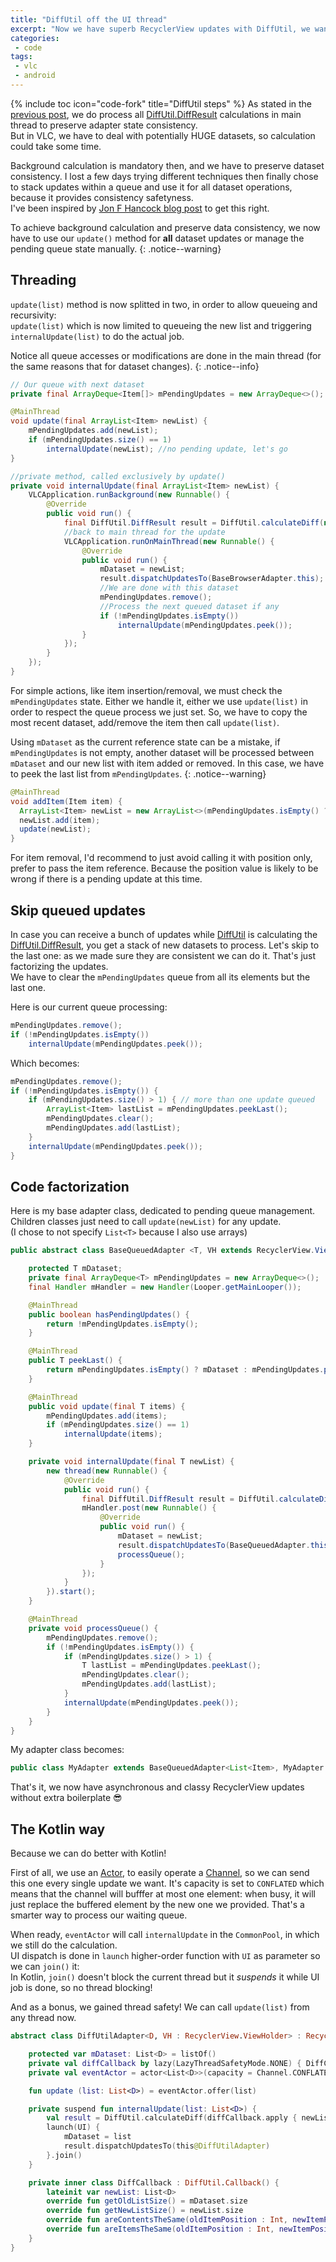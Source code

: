 ```yaml
---
title: "DiffUtil off the UI thread"
excerpt: "Now we have superb RecyclerView updates with DiffUtil, we want to preserve UI thread from being blocked by potentially heavy calculations"
categories:
 - code
tags:
 - vlc
 - android
---
```


{% include toc icon="code-fork" title="DiffUtil steps" %}
As stated in the [previous post](/code/diffutil/), we do process all [DiffUtil.DiffResult] calculations in main thread to preserve adapter state consistency.  
But in VLC, we have to deal with potentially HUGE datasets, so calculation could take some time.  

Background calculation is mandatory then, and we have to preserve dataset consistency. I lost a few days trying different techniques then finally chose to stack updates within a queue and use it for all dataset operations, because it provides consistency safetyness.  
I've been inspired by [Jon F Hancock blog post] to get this right.

To achieve background calculation and preserve data consistency, we now have to use our `update()` method for **all** dataset updates or manage the pending queue state manually.
{: .notice--warning}


## Threading

`update(list)` method is now splitted in two, in order to allow queueing and recursivity:  
`update(list)` which is now limited to queueing the new list and triggering `internalUpdate(list)` to do the actual job.

Notice all queue accesses or modifications are done in the main thread (for the same reasons that for dataset changes).
{: .notice--info}

```java
// Our queue with next dataset
private final ArrayDeque<Item[]> mPendingUpdates = new ArrayDeque<>();

@MainThread
void update(final ArrayList<Item> newList) {
    mPendingUpdates.add(newList);
    if (mPendingUpdates.size() == 1)
        internalUpdate(newList); //no pending update, let's go
}

//private method, called exclusively by update()
private void internalUpdate(final ArrayList<Item> newList) {
    VLCApplication.runBackground(new Runnable() {
        @Override
        public void run() {
            final DiffUtil.DiffResult result = DiffUtil.calculateDiff(new MediaItemDiffCallback(mDataset, newList), false);
            //back to main thread for the update
            VLCApplication.runOnMainThread(new Runnable() {
                @Override
                public void run() {
                    mDataset = newList;
                    result.dispatchUpdatesTo(BaseBrowserAdapter.this);
                    //We are done with this dataset
                    mPendingUpdates.remove();
                    //Process the next queued dataset if any
                    if (!mPendingUpdates.isEmpty())
                        internalUpdate(mPendingUpdates.peek());
                }
            });
        }
    });
}
```

For simple actions, like item insertion/removal, we must check the `mPendingUpdates` state. Either we handle it, either we use `update(list)` in order to respect the queue process we just set. So, we have to copy the most recent dataset, add/remove the item then call `update(list)`.

Using `mDataset` as the current reference state can be a mistake, if `mPendingUpdates` is not empty, another dataset will be processed between `mDataset` and our new list with item added or removed. In this case, we have to peek the last list from `mPendingUpdates`.
{: .notice--warning}

```java
@MainThread
void addItem(Item item) {
  ArrayList<Item> newList = new ArrayList<>(mPendingUpdates.isEmpty() ? mDataset : mPendingUpdates.peekLast());
  newList.add(item);
  update(newList);
}
```
For item removal, I'd recommend to just avoid calling it with position only, prefer to pass the item reference. Because the position value is likely to be wrong if there is a pending update at this time.

## Skip queued updates

In case you can receive a bunch of updates while [DiffUtil] is calculating the [DiffUtil.DiffResult], you get a stack of new datasets to process. Let's skip to the last one: as we made sure they are consistent we can do it. That's just factorizing the updates.  
We have to clear the `mPendingUpdates` queue from all its elements but the last one.

Here is our current queue processing:
```java
mPendingUpdates.remove();
if (!mPendingUpdates.isEmpty())
    internalUpdate(mPendingUpdates.peek());
```

Which becomes:
```java
mPendingUpdates.remove();
if (!mPendingUpdates.isEmpty()) {
    if (mPendingUpdates.size() > 1) { // more than one update queued
        ArrayList<Item> lastList = mPendingUpdates.peekLast();
        mPendingUpdates.clear();
        mPendingUpdates.add(lastList);
    }
    internalUpdate(mPendingUpdates.peek());
}
```

## Code factorization

Here is my base adapter class, dedicated to pending queue management. Children classes just need to call `update(newList)` for any update.  
(I chose to not specify `List<T>` because I also use arrays)

```java
public abstract class BaseQueuedAdapter <T, VH extends RecyclerView.ViewHolder> extends RecyclerView.Adapter<VH> {

    protected T mDataset;
    private final ArrayDeque<T> mPendingUpdates = new ArrayDeque<>();
    final Handler mHandler = new Handler(Looper.getMainLooper());

    @MainThread
    public boolean hasPendingUpdates() {
        return !mPendingUpdates.isEmpty();
    }

    @MainThread
    public T peekLast() {
        return mPendingUpdates.isEmpty() ? mDataset : mPendingUpdates.peekLast();
    }

    @MainThread
    public void update(final T items) {
        mPendingUpdates.add(items);
        if (mPendingUpdates.size() == 1)
            internalUpdate(items);
    }

    private void internalUpdate(final T newList) {
        new thread(new Runnable() {
            @Override
            public void run() {
                final DiffUtil.DiffResult result = DiffUtil.calculateDiff(new ItemDiffCallback(mDataList, newList), false);
                mHandler.post(new Runnable() {
                    @Override
                    public void run() {
                        mDataset = newList;
                        result.dispatchUpdatesTo(BaseQueuedAdapter.this);
                        processQueue();
                    }
                });
            }
        }).start();
    }

    @MainThread
    private void processQueue() {
        mPendingUpdates.remove();
        if (!mPendingUpdates.isEmpty()) {
            if (mPendingUpdates.size() > 1) {
                T lastList = mPendingUpdates.peekLast();
                mPendingUpdates.clear();
                mPendingUpdates.add(lastList);
            }
            internalUpdate(mPendingUpdates.peek());
        }
    }
}
```

My adapter class becomes:
```java
public class MyAdapter extends BaseQueuedAdapter<List<Item>, MyAdapter.ViewHolder>
```

That's it, we now have asynchronous and classy RecyclerView updates without extra boilerplate 😎

## The Kotlin way

Because we can do better with Kotlin!  

First of all, we use an [Actor], to easily operate a [Channel], so we can send this one every single update we want.  It's capacity is set to `CONFLATED` which means that the channel will bufffer at most one element: when busy, it will just replace the buffered element by the new one we provided. That's a smarter way to process our waiting queue.

When ready, `eventActor` will call `internalUpdate` in the `CommonPool`, in which we still do the calculation.  
UI dispatch is done in `launch` higher-order function with `UI` as parameter so we can `join()` it:  
In Kotlin, `join()` doesn't block the current thread but it *suspends* it while UI job is done, so no thread blocking!

And as a bonus, we gained thread safety! We can call `update(list)` from any thread now.

```kotlin
abstract class DiffUtilAdapter<D, VH : RecyclerView.ViewHolder> : RecyclerView.Adapter<VH>() {

    protected var mDataset: List<D> = listOf()
    private val diffCallback by lazy(LazyThreadSafetyMode.NONE) { DiffCallback() }
    private val eventActor = actor<List<D>>(capacity = Channel.CONFLATED) { for (list in channel) internalUpdate(list) }

    fun update (list: List<D>) = eventActor.offer(list)

    private suspend fun internalUpdate(list: List<D>) {
        val result = DiffUtil.calculateDiff(diffCallback.apply { newList = list }, false)
        launch(UI) {
            mDataset = list
            result.dispatchUpdatesTo(this@DiffUtilAdapter)
        }.join()
    }

    private inner class DiffCallback : DiffUtil.Callback() {
        lateinit var newList: List<D>
        override fun getOldListSize() = mDataset.size
        override fun getNewListSize() = newList.size
        override fun areContentsTheSame(oldItemPosition : Int, newItemPosition : Int) = true
        override fun areItemsTheSame(oldItemPosition : Int, newItemPosition : Int) = mDataset[oldItemPosition] == newList[newItemPosition]
    }
}
```


[DiffUtil]: https://developer.android.com/reference/android/support/v7/util/DiffUtil.html
[DiffUtil.Callback]: https://developer.android.com/reference/android/support/v7/util/DiffUtil.Callback.html
[DiffUtil.DiffResult]: https://developer.android.com/reference/android/support/v7/util/DiffUtil.DiffResult.html
[Jon F Hancock blog post]: https://medium.com/@jonfhancock/get-threading-right-with-diffutil-423378e126d2
[Actor]: https://github.com/Kotlin/kotlinx.coroutines/blob/master/coroutines-guide.md#actors
[Channel]: https://github.com/Kotlin/kotlinx.coroutines/blob/master/coroutines-guide.md#channels